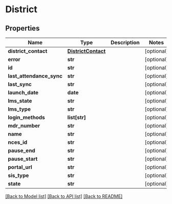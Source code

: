 # District

## Properties
Name | Type | Description | Notes
------------ | ------------- | ------------- | -------------
**district_contact** | [**DistrictContact**](DistrictContact.md) |  | [optional] 
**error** | **str** |  | [optional] 
**id** | **str** |  | [optional] 
**last_attendance_sync** | **str** |  | [optional] 
**last_sync** | **str** |  | [optional] 
**launch_date** | **date** |  | [optional] 
**lms_state** | **str** |  | [optional] 
**lms_type** | **str** |  | [optional] 
**login_methods** | **list[str]** |  | [optional] 
**mdr_number** | **str** |  | [optional] 
**name** | **str** |  | [optional] 
**nces_id** | **str** |  | [optional] 
**pause_end** | **str** |  | [optional] 
**pause_start** | **str** |  | [optional] 
**portal_url** | **str** |  | [optional] 
**sis_type** | **str** |  | [optional] 
**state** | **str** |  | [optional] 

[[Back to Model list]](../README.md#documentation-for-models) [[Back to API list]](../README.md#documentation-for-api-endpoints) [[Back to README]](../README.md)

